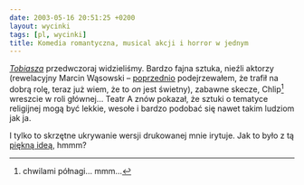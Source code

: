 ```yaml
---
date: 2003-05-16 20:51:25 +0200
layout: wycinki
tags: [pl, wycinki]
title: Komedia romantyczna, musical akcji i horror w jednym
---
```


<cite>[Tobiasza](http://teatr-a.art.pl/spektakl.php?id=tobiasz 'strona spektaklu')</cite> przedwczoraj widzieliśmy. Bardzo fajna sztuka, nieźli aktorzy (rewelacyjny Marcin Wąsowski – [poprzednio](/pasjonujaca-sprawa 'wycinek o „Pasji”') podejrzewałem, że trafił na dobrą rolę, teraz już wiem, że to _on_ jest świetny), zabawne skecze, Chlip[^1] wreszcie w roli głównej… Teatr A znów pokazał, że sztuki o tematyce religijnej mogą być lekkie, wesołe i bardzo podobać się nawet takim ludziom jak ja.

I tylko to skrzętne ukrywanie wersji drukowanej mnie irytuje. Jak to było z tą [piękną ideą](http://chlip.pl/felietony/?id=33 'Chlip o OpenSource'), hmmm?

[^1]: chwilami półnagi… mmm…
